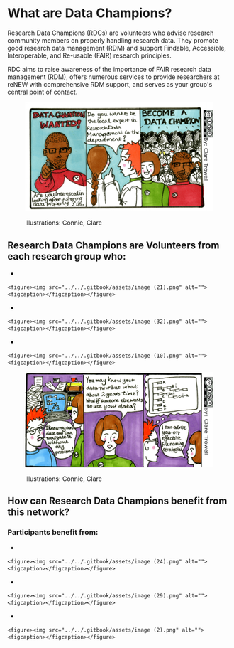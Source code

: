 # What are Data Champions?

Research Data Champions (RDCs) are volunteers who advise research community members on properly handling research data. They promote good research data management (RDM) and support Findable, Accessible, Interoperable, and Re-usable (FAIR) research principles.

RDC aims to raise awareness of the importance of FAIR research data management (RDM), offers numerous services to provide researchers at reNEW with comprehensive RDM support, and serves as your group's central point of contact.

<figure><img src="../../.gitbook/assets/2 (1).png" alt=""><figcaption><p>Illustrations: Connie, Clare</p></figcaption></figure>

## Research Data Champions are Volunteers from each research group who:

*

    <figure><img src="../../.gitbook/assets/image (21).png" alt=""><figcaption></figcaption></figure>
*

    <figure><img src="../../.gitbook/assets/image (32).png" alt=""><figcaption></figcaption></figure>
*

    <figure><img src="../../.gitbook/assets/image (10).png" alt=""><figcaption></figcaption></figure>

<figure><img src="../../.gitbook/assets/image (8).png" alt=""><figcaption><p>Illustrations: Connie, Clare</p></figcaption></figure>

## How can Research Data Champions benefit from this network?

### Participants benefit from:

*

    <figure><img src="../../.gitbook/assets/image (24).png" alt=""><figcaption></figcaption></figure>
*

    <figure><img src="../../.gitbook/assets/image (29).png" alt=""><figcaption></figcaption></figure>
*

    <figure><img src="../../.gitbook/assets/image (2).png" alt=""><figcaption></figcaption></figure>
